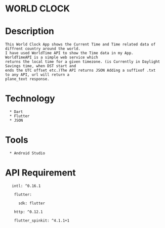 # WORLD CLOCK

# Description
    
    This World Clock App shows the Current Time and Time related data of diffrent country around the world.
    I have used WorldTime API to show the Time data in my App. WorldTimeAPI is a simple web service which
    returns the local time for a given timezone. (is Currently in Daylight Savings time, when DST start and
    ends the UTC offset etc.)The API returns JSON Adding a suffixof .txt to any API, url will return a
    plane_text response.
    
 # Technology
 
      * Dart
      * Flutter
      * JSON
      
 # Tools
 
      * Android Studio
 
 
 # API Requirement
 
       intl: ^0.16.1
       
        flutter:
        
          sdk: flutter
          
        http: ^0.12.1
        
        flutter_spinkit: ^4.1.1+1
      
 
